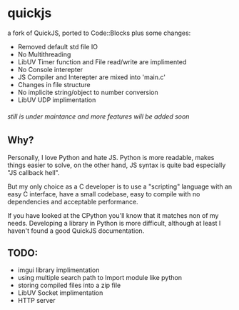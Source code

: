 # quickjs
a fork of QuickJS, ported to Code::Blocks plus some changes:
- Removed default std file IO
- No Multithreading
- LibUV Timer function and File read/write are implimented
- No Console interepter
- JS Compiler and Interepter are mixed into 'main.c'
- Changes in file structure
- No implicite string/object to number conversion
- LibUV UDP implimentation

###### still is under maintance and more features will be added soon

## Why?

Personally, I love Python and hate JS. 
Python is more readable, makes things easier to solve, on the other hand, 
JS syntax is quite bad especially "JS callback hell".

But my only choice as a C developer is to use a "scripting" language 
with an easy C interface, have a small codebase, easy to compile 
with no dependencies and acceptable performance.

If you have looked at the CPython you'll know that it matches non of my needs.
Developing a library in Python is more difficult, 
although at least I haven't found a good QuickJS documentation.





## TODO:
- imgui library implimentation
- using multiple search path to Import module like python
- storing compiled files into a zip file
- LibUV Socket implimentation
- HTTP server